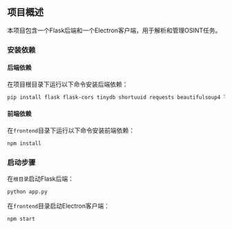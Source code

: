 ## 项目概述
本项目包含一个Flask后端和一个Electron客户端，用于解析和管理OSINT任务。

### 安装依赖

#### 后端依赖
在项目根目录下运行以下命令安装后端依赖：
```bash
pip install flask flask-cors tinydb shortuuid requests beautifulsoup4 lxml pandas apscheduler selenium webdriver_manager
```

#### 前端依赖
在`frontend`目录下运行以下命令安装前端依赖：
```bash
npm install
```

### 启动步骤
在`根目录`启动Flask后端：

```bash
python app.py
```
在`frontend`目录启动Electron客户端：


```bash
npm start
```